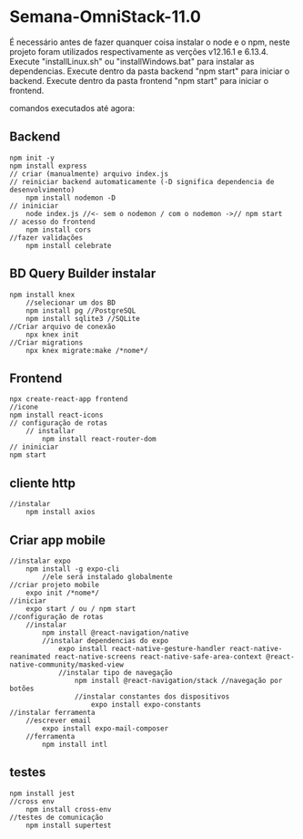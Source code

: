 # Semana-OmniStack-11.0

É necessário antes de fazer quanquer coisa instalar o node e o npm, neste projeto foram utilizados respectivamente as verções v12.16.1 e 6.13.4.
Execute "installLinux.sh" ou "installWindows.bat" para instalar as dependencias.
Execute dentro da pasta backend "npm start" para iniciar o backend.
Execute dentro da pasta frontend "npm start" para iniciar o frontend.

comandos executados até agora:

## Backend
	npm init -y
	npm install express
	// criar (manualmente) arquivo index.js
	// reiniciar backend automaticamente (-D significa dependencia de desenvolvimento)
		npm install nodemon -D
	// ininiciar
		node index.js //<- sem o nodemon / com o nodemon ->// npm start
	// acesso do frontend
		npm install cors
	//fazer validações
		npm install celebrate


## BD Query Builder instalar
	npm install knex
		//selecionar um dos BD
		npm install pg //PostgreSQL
		npm install sqlite3 //SQLite
	//Criar arquivo de conexão
		npx knex init
	//Criar migrations
		npx knex migrate:make /*nome*/


## Frontend
	npx create-react-app frontend
	//icone
	npm install react-icons
	// configuração de rotas
		// installar
			npm install react-router-dom
	// ininiciar
	npm start


## cliente http
	//instalar
		npm install axios

		



## Criar app mobile
	//instalar expo
		npm install -g expo-cli
			//ele será instalado globalmente
	//criar projeto mobile
		expo init /*nome*/
	//iniciar
		expo start / ou / npm start
	//configuração de rotas
		//instalar
			npm install @react-navigation/native
			//instalar dependencias do expo
				expo install react-native-gesture-handler react-native-reanimated react-native-screens react-native-safe-area-context @react-native-community/masked-view
				//instalar tipo de navegação
					npm install @react-navigation/stack //navegação por botões
					//instalar constantes dos dispositivos
						expo install expo-constants
	//instalar ferramenta
		//escrever email
			expo install expo-mail-composer
		//ferramenta
			npm install intl



## testes
	npm install jest
	//cross env
		npm install cross-env
	//testes de comunicação
		npm install supertest
